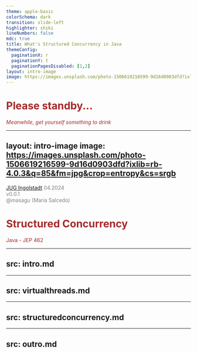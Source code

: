 ```yaml
---
theme: apple-basic
colorSchema: dark
transition: slide-left
highlighter: shiki
lineNumbers: false
mdc: true
title: What's Structured Concurrency in Java
themeConfig:
  paginationX: r
  paginationY: t
  paginationPagesDisabled: [1,2]
layout: intro-image
image: https://images.unsplash.com/photo-1506619216599-9d16d0903dfd?ixlib=rb-4.0.3&q=85&fm=jpg&crop=entropy&cs=srgb 
---
```


<div class="absolute top-10 left-30px" style="color:brown;">
  <h1>Please standby...</h1>
  <p> 

  *Meanwhile, get yourself something to drink* 
  
  </p>
</div>

---
layout: intro-image
image: https://images.unsplash.com/photo-1506619216599-9d16d0903dfd?ixlib=rb-4.0.3&q=85&fm=jpg&crop=entropy&cs=srgb 
---

<div class="absolute bottom-5 left-30px" style="color:gray;">
  <span class="font-500">

[JUG Ingolstadt](https://jug-in.bayern/)  04.2024\
  v0.0.1\
 @masagu (Maria Salcedo)

</span>
</div>

<div class="absolute top-10 left-30px" style="color:brown;">
  <h1>Structured Concurrency</h1>
  <p><logos-java />Java - JEP 462</p>
</div>


<div class="absolute right-30px bottom-30px">
  <a href="https://github.com/mariasalcedo/talks.masagu.dev" target="_blank" alt="GitHub" title="Open in GitHub"
    class="text-xl slidev-icon-btn opacity-50 !border-none !hover:text-black">
    <carbon-logo-github />
  </a>
</div>

---
src: intro.md
---

---
src: virtualthreads.md
---

---
src: structuredconcurrency.md
---

---
src: outro.md
---

